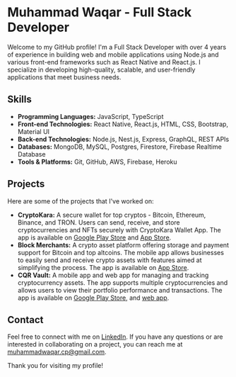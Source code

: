 # Muhammad Waqar - Full Stack Developer

Welcome to my GitHub profile! I'm a Full Stack Developer with over 4 years of experience in building web and mobile applications using Node.js and various front-end frameworks such as React Native and React.js. I specialize in developing high-quality, scalable, and user-friendly applications that meet business needs.

## Skills

- **Programming Languages:** JavaScript, TypeScript
- **Front-end Technologies:** React Native, React.js, HTML, CSS, Bootstrap, Material UI
- **Back-end Technologies:** Node.js, Nest.js, Express, GraphQL, REST APIs
- **Databases:** MongoDB, MySQL, Postgres, Firestore, Firebase Realtime Database
- **Tools & Platforms:** Git, GitHub, AWS, Firebase, Heroku

## Projects

Here are some of the projects that I've worked on:


- **CryptoKara:** A secure wallet for top cryptos - Bitcoin, Ethereum, Binance, and TRON. Users can send, receive, and store cryptocurrencies and NFTs securely with CryptoKara Wallet App. The app is available on [Google Play Store](https://play.google.com/store/apps/details?id=com.cryptokara&hl=en&gl=US) and [App Store](https://apps.apple.com/us/app/cryptokara/id1574682003).
- **Block Merchants:** A crypto asset platform offering storage and payment support for Bitcoin and top altcoins. The mobile app allows businesses to easily send and receive crypto assets with features aimed at simplifying the process. The app is available on [App Store](https://apps.apple.com/us/app/block-merchants/id1574668097).
- **CQR Vault:** A mobile app and web app for managing and tracking cryptocurrency assets. The app supports multiple cryptocurrencies and allows users to view their portfolio performance and transactions. The app is available on [Google Play Store](https://play.google.com/store/apps/details?id=com.cqrvault&hl=en&gl=US), and [web app](https://cqrvault.org/).



## Contact

Feel free to connect with me on [LinkedIn](https://www.linkedin.com/in/muhammad-waqar-389085141/). If you have any questions or are interested in collaborating on a project, you can reach me at [muhammadwaqar.cp@gmail.com](mailto:muhammadwaqar.cp@gmail.com).

Thank you for visiting my profile!



